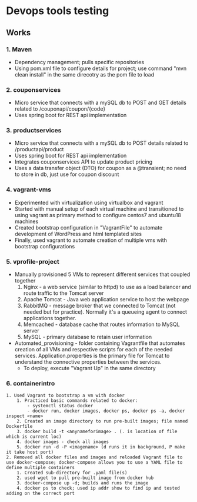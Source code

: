 # Devops tools testing
## Works
### 1. Maven
- Dependency management; pulls specific repositories
- Using pom.xml file to configure details for project; use command "mvn clean install" in the same direcotry as the pom file to load
### 2. couponservices
- Micro service that connects with a mySQL db to POST and GET details related to /couponapi/coupon/{code}
- Uses spring boot for REST api implementation
### 3. productservices
- Micro service that connects with a mySQL db to POST details related to /productapi/product
- Uses spring boot for REST api implementation
- Integrates couponservices API to update product pricing
- Uses a data transfer object (DTO) for coupon as a @transient; no need to store in db, just use for coupon discount
### 4. vagrant-vms
- Experimented with virtualization using virtualbox and vagrant
- Started with manual setup of each virtual machine and transitioned to using vagrant as primary method to configure centos7 and ubuntu18 machines
- Created bootstrap configuration in "VagrantFile" to automate development of WordPress and html templated sites
- Finally, used vagrant to automate creation of multiple vms with bootstrap configurations
### 5. vprofile-project
- Manually provisioned 5 VMs to represent different services that coupled together
	1. Nginx - a web service (similar to httpd) to use as a load balancer and route traffic to the Tomcat server
	2. Apache Tomcat - Java web application service to host the webpage
	3. RabbitMQ - message broker that we connected to Tomcat (not needed but for practice). Normally it's a queueing agent to connect applications together.
	4. Memcached - database cache that routes information to MySQL server
	5. MySQL - primary database to retain user information
- Automated_provisioning - folder containing Vagrantfile that automates creation of all VMs and respective scripts for each of the needed services. Application.properties is the primary file for Tomcat to understand the connective properties between the services. 
	- To deploy, execute "Vagrant Up" in the same directory
### 6. containerintro
	1. Used Vagrant to bootstrap a vm with docker
		1. Practiced basic commands related to docker:
			- systemctl status docker
			- docker run, docker images, docker ps, docker ps -a, docker inspect <name>
		2. Created an image directory to run pre-built images; file named Dockerfile
		3. docker build -t <anynameforimage> . (. is location of file which is current loc)
		4. docker images - check all images
		5. docker run -d -P <imagename> (d runs it in background, P make it take host port)
	2. Removed all docker files and images and reloaded Vagrant file to use docker-compose; docker-compose allows you to use a YAML file to define multiple containers
		1. Created sub-directory for .yaml file(s)
		2. used wget to pull pre-built image from docker hub
		3. docker-compose up -d; builds and runs the image
		4. docker ps to check; used ip addr show to find ip and tested adding on the correct port





